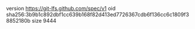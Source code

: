 version https://git-lfs.github.com/spec/v1
oid sha256:3b9b1c892dbf1cc639b168f82d413ed7726367cdb6f136cc6c1809f38852180b
size 9444
